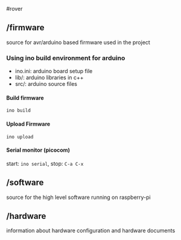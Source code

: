 #rover

## /firmware
source for avr/arduino based firmware used in the project

### Using ino build environment for arduino

- ino.ini: arduino board setup file
- lib/: arduino libraries in c++
- src/: arduino source files

#### Build firmware
```
ino build
```
#### Upload Firmware
```
ino upload
```
#### Serial monitor (picocom)
start: ```ino serial```, stop: ```C-a C-x```

## /software
source for the high level software running on raspberry-pi

## /hardware
information about hardware configuration and hardware documents
